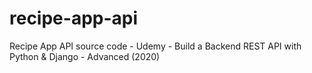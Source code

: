 # recipe-app-api
Recipe App API source code - Udemy - Build a Backend REST API with Python &amp; Django - Advanced (2020)
